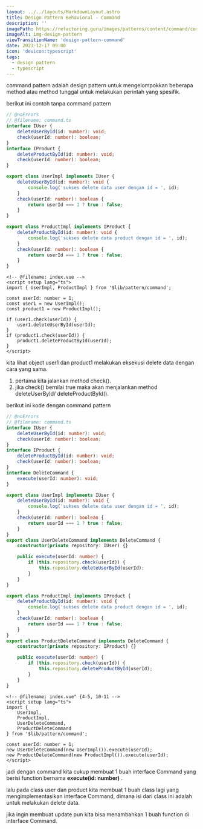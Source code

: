 ```yaml
---
layout: ../../layouts/MarkdownLayout.astro
title: Design Pattern Behavioral - Command
description: ''
imagePath: https://refactoring.guru/images/patterns/content/command/command-en-2x.png
imageAlt: img-design-pattern
viewTransitionName: 'design-pattern-command'
date: 2023-12-17 09:00
icon: 'devicon:typescript'
tags:
  - design pattern
  - typescript
---
```


command pattern adalah design pattern untuk mengelompokkan beberapa method atau method tunggal untuk melakukan perintah yang spesifik.

berikut ini contoh tanpa command pattern

```ts
// @noErrors
// @filename: command.ts
interface IUser {
	deleteUserById(id: number): void;
	check(userId: number): boolean;
}
interface IProduct {
	deleteProductById(id: number): void;
	check(userId: number): boolean;
}

export class UserImpl implements IUser {
	deleteUserById(id: number): void {
		console.log('sukses delete data user dengan id = ', id);
	}
	check(userId: number): boolean {
		return userId === 1 ? true : false;
	}
}

export class ProductImpl implements IProduct {
	deleteProductById(id: number): void {
		console.log('sukses delete data product dengan id = ', id);
	}
	check(userId: number): boolean {
		return userId === 1 ? true : false;
	}
}
```

```vue
<!-- @filename: index.vue -->
<script setup lang="ts">
import { UserImpl, ProductImpl } from '$lib/pattern/command';

const userId: number = 1;
const user1 = new UserImpl();
const product1 = new ProductImpl();

if (user1.check(userId)) {
	user1.deleteUserById(userId);
}
if (product1.check(userId)) {
	product1.deleteProductById(userId);
}
</script>
```

kita lihat object user1 dan product1 melakukan eksekusi delete data dengan cara yang sama.

1. pertama kita jalankan method check().
2. jika check() bernilai true maka akan menjalankan method deleteUserById/ deleteProductById().

berikut ini kode dengan command pattern

```ts
// @noErrors
// @filename: command.ts
interface IUser {
	deleteUserById(id: number): void;
	check(userId: number): boolean;
}
interface IProduct {
	deleteProductById(id: number): void;
	check(userId: number): boolean;
}
interface DeleteCommand {
	execute(userId: number): void;
}

export class UserImpl implements IUser {
	deleteUserById(id: number): void {
		console.log('sukses delete data user dengan id = ', id);
	}
	check(userId: number): boolean {
		return userId === 1 ? true : false;
	}
}
export class UserDeleteCommand implements DeleteCommand {
	constructor(private repository: IUser) {}

	public execute(userId: number) {
		if (this.repository.check(userId)) {
			this.repository.deleteUserById(userId);
		}
	}
}

export class ProductImpl implements IProduct {
	deleteProductById(id: number): void {
		console.log('sukses delete data product dengan id = ', id);
	}
	check(userId: number): boolean {
		return userId === 1 ? true : false;
	}
}
export class ProductDeleteCommand implements DeleteCommand {
	constructor(private repository: IProduct) {}

	public execute(userId: number) {
		if (this.repository.check(userId)) {
			this.repository.deleteProductById(userId);
		}
	}
}
```

```vue
<!-- @filename: index.vue" {4-5, 10-11 -->
<script setup lang="ts">
import {
	UserImpl,
	ProductImpl,
	UserDeleteCommand,
	ProductDeleteCommand
} from '$lib/pattern/command';

const userId: number = 1;
new UserDeleteCommand(new UserImpl()).execute(userId);
new ProductDeleteCommand(new ProductImpl()).execute(userId);
</script>
```

jadi dengan command kita cukup membuat 1 buah interface Command yang berisi function bernama
<b> execute(id: number) </b>.

lalu pada class user dan product kita membuat 1 buah class lagi yang mengimplementasikan interface Command, dimana isi dari class ini adalah untuk melakukan delete data.

jika ingin membuat update pun kita bisa menambahkan 1 buah function di interface Command.
